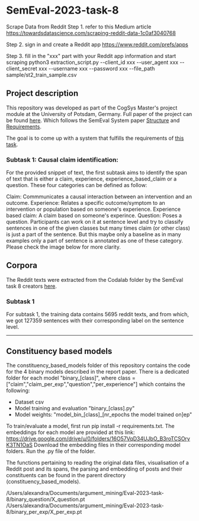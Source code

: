 # SemEval-2023-task-8

Scrape Data from Reddit
Step 1. refer to this Medium article
https://towardsdatascience.com/scraping-reddit-data-1c0af3040768

Step 2. sign in and create a Reddit app
https://www.reddit.com/prefs/apps

Step 3. fill in the "xxx" part with your Reddit app information and start scraping
python3 extraction_script.py --client_id xxx --user_agent xxx --client_secret xxx --username xxx --password xxx --file_path sample/st2_train_sample.csv


## Project description 

This repository was developed as part of the CogSys Master's project module at the University of Potsdam, Germany. Full paper of the project can be found [here](https://www.overleaf.com/project/63737db61470cc4405a391c3). Which follows the SemEval System paper [Structure](https://semeval.github.io/system-paper-template.html) and [Requirements](https://semeval.github.io/paper-requirements.html).

The goal is to come up with a system that fulfills the requirements of [this task](https://causalclaims.github.io/).


### Subtask 1: Causal claim identification:
For the provided snippet of text, the first subtask aims to identify the span of text that is either a claim, experience, experience_based_claim or a question. These four categories can be defined as follow:

Claim: Commmunicates a causal interaction between an intervention and an outcome.
Experience: Relates a specific outcome/symptom to an intervention or population based on someone's experience.
Experience based claim: A claim based on someone's experince.
Question: Poses a question.
Participants can work on it at sentence level and try to classify sentences in one of the given classes but many times claim (or other class) is just a part of the sentence. But this maybe only a baseline as in many examples only a part of sentence is annotated as one of these category. Please check the image below for more clarity.


## Corpora 

The Reddit texts were extracted from the Codalab folder by the SemEval task 8 creators [here](https://codalab.lisn.upsaclay.fr/competitions/6948?secret_key=0eb18fd8-c847-4738-956c-f0f19fe3692e#participate-get_starting_kit). 

### Subtask 1
For subtask 1, the training data contains 5695 reddit texts, and from which, we got 127359 sentences with their corresponding label on the sentence level.


-----------------------------
## Constituency based models 

The constituency_based_models folder of this repository contains the code for the 4 binary models described in the report paper.
There is a dedicated folder for each model "binary_[class]", where class = ["claim","claim_per_exp","question","per_experience"] which contains the following:

<ul>
  <li>Dataset csv </li>
  <li>Model training and evaluation "binary_[class].py" </li>
  <li>Model weights: "model_bin_[class]_[nr_epochs the model trained on]ep"</li>
</ul>

To train/evaluate a model, first run pip install -r requirements.txt. The embeddings for each model are provided at this link: https://drive.google.com/drive/u/0/folders/16O57VqD34UJbO_B3roTCSOryK3TN1OaS
Download the embedding files in their corresponding model folders.
Run the .py file of the folder.

The functions pertaining to reading the original data files, visualisation of a Reddit post and its spans, the parsing and embedding of posts and their constituents can be found in the parent directory (constituency_based_models). 

/Users/alexandra/Documents/argument_mining/Eval-2023-task-8/binary_question/X_question.pt
/Users/alexandra/Documents/argument_mining/Eval-2023-task-8/binary_per_exp/X_per_exp.pt